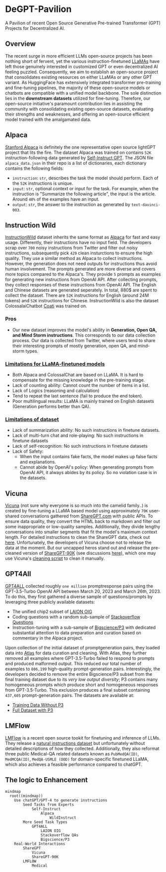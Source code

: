 # DeGPT-Pavilion
A Pavilion of recent Open Source Generative Pre-trained Transformer (GPT) Projects for Decentralized AI.


## Overview
The recent surge in more efficient LLMs open-source projects has been nothing short of fervent, yet the various instruction-finetuned [LLaMAs](https://arxiv.org/abs/2302.13971v1) have left those genuinely interested in customized GPT or even decentralized AI feeling puzzled. Consequently, we aim to establish an open-source project that consolidates existing resources on either LLaMAs or any other GPT variant. As HuggingFace has extensively integrated transformer pre-training and fine-tuning pipelines, the majority of these open-source models or chatbots are compatible with a unified model backbone. The sole distinction lies in the **downstream datasets** utilized for fine-tuning. Therefore, our open-source initiative's paramount contribution lies in assisting the community with consolidating existing open-source datasets, evaluating their strengths and weaknesses, and offering an open-source efficient model trained with the amalgamated data.


## Alpaca
[Stanford Alpaca](https://github.com/tatsu-lab/stanford_alpaca) is definitely the one representative open source lightGPT project that lits the fire. The dataset Alpaca was trained on contains `52K` instruction-following data generated by [Self-Instruct GPT](https://github.com/yizhongw/self-instruct). The JSON file `alpaca_data.json` in their repo is a list of dictionaries, each dictionary contains the following fields:

- `instruction`: `str`, describes the task the model should perform. Each of the `52K` instructions is unique.
- `input`: `str`, optional context or input for the task. For example, when the instruction is "Summarize the following article", the input is the article. Around `40%` of the examples have an input.
- `output`: `str`, the answer to the instruction as generated by `text-davinci-003`.


## Instruction Wild
[InstructionWild](https://github.com/XueFuzhao/InstructionWild) dataset inherits the same format as [Alpaca](https://github.com/tatsu-lab/stanford_alpaca) for fast and easy usage. Differently, their instructions have no input field. The developers scrap over `700` noisy instructions from Twitter and filter out noisy instructions, subsequently pick `429` clean insturctions to ensure the high quality. They use a similar method as Alpaca to collect instructions. However, the generation does not need outputs for instructions thus avoid human involvement. The prompts generated are more diverse and covers more topics compared to the Alpaca's. They provide `5` prompts as examples for generating new instructions from OpenAI API. After collecting prompts, they collect responses of these instructions from OpenAI API. The English and Chinese datasets are generated seperately. In total, 880$ are spent to collect the dataset. There are `52K` instructions for English (around 24M tokens) and `52K` instructions for Chinese. InstructionWild is also the dataset ColossalaiChatbot [Coati](https://github.com/hpcaitech/ColossalAI/tree/main/applications/Chat) was trained on.

### Pros

- Our new dataset improves the model's ability in  **Generation, Open QA, and Mind Storm instructions**. This corresponds to our data collection process. Our data is collected from Twitter, where users tend to share their interesting prompts of mostly generation, open QA, and mind-storm types.

### [Limitations for LLaMA-finetuned models](https://github.com/XueFuzhao/InstructionWild#limitations-for-llama-finetuned-models)

- Both Alpaca and ColossalChat are based on LLaMA. It is hard to compensate for the missing knowledge in the pre-training stage.
- Lack of counting ability: Cannot count the number of items in a list.
- Lack of Logics (reasoning and calculation)
- Tend to repeat the last sentence (fail to produce the end token).
- Poor multilingual results: LLaMA is mainly trained on English datasets (Generation performs better than QA).

### [Limitations of dataset](https://github.com/XueFuzhao/InstructionWild#limitations-of-dataset)

- Lack of summarization ability: No such instructions in finetune datasets.
- Lack of multi-turn chat and role-playing: No such instructions in finetune datasets
- Lack of self-recognition: No such instructions in finetune datasets
- Lack of Safety:
    - When the input contains fake facts, the model makes up false facts and explanations.
    - Cannot abide by OpenAI's policy: When generating prompts from OpenAI API, it always abides by its policy. So no violation case is in the datasets.


## Vicuna
[Vicuna](https://github.com/lm-sys/FastChat) (not sure why everyone is so much into the camelid family..) is created by fine-tuning a LLaMA based model using approximately `70K` user-shared conversations gathered from [ShareGPT.com](https://sharegpt.com/) with public APIs. To ensure data quality, they convert the HTML back to markdown and filter out some inappropriate or low-quality samples. Additionally, they divide lengthy conversations into smaller segments that fit the model's maximum context length. For detailed instructions to clean the ShareGPT data, check out [here](https://github.com/lm-sys/FastChat/blob/main/docs/commands/data_cleaning.md). Unfortunately, the developers of Vicuna choose not to release the data at the moment. But our uncapped heros stand out and release the pre-cleaned version of [ShareGPT-90K](https://huggingface.co/datasets/anon8231489123/ShareGPT_Vicuna_unfiltered) (see discussions [here](https://github.com/lm-sys/FastChat/issues/90#issuecomment-1493250773)), which one may use Vicuna's [cleaning script](https://github.com/lm-sys/FastChat/blob/main/docs/commands/data_cleaning.md) to clean it manually.


## GPT4All
[GPT4ALL](https://github.com/nomic-ai/gpt4all) collected roughly `one million` promptresponse pairs using the GPT-3.5-Turbo OpenAI API between March 20, 2023 and March 26th, 2023. To do this, they first gathered a diverse sample of questions/prompts by leveraging three publicly available datasets:
- The unified chip2 subset of [LAION OIG](https://huggingface.co/datasets/laion/OIG)
- Coding questions with a random sub-sample of [Stackoverflow Questions](https://huggingface.co/datasets/pacovaldez/stackoverflow-questions)
- Instruction-tuning with a sub-sample of [Bigscience/P3](https://huggingface.co/bigscience/bloomz-p3) with dedicated substantial attention to data preparation and curation based on commentary in the Alpaca project. 

Upon collection of the initial dataset of promptgeneration pairs, they loaded data into [Atlas](https://atlas.nomic.ai/map/gpt4all_data_clean_without_p3) for data curation and cleaning. With Atlas, they further removed all examples where GPT-3.5-Turbo failed to respond to prompts and produced malformed output. This reduced our total number of examples to `806,199` high-quality prompt-generation pairs. Interestingly, the developers decided to remove the entire Bigscience/P3 subset from the final training dataset due to its *very low output diversity*; P3 contains many homogeneous prompts which produce short and homogeneous responses from GPT-3.5-Turbo. This exclusion produces a final subset containing `437,605` prompt-generation pairs. The datasets are available at:
- [Training Data Without P3](https://huggingface.co/datasets/nomic-ai/gpt4all_prompt_generations)
- [Full Dataset with P3](https://huggingface.co/datasets/nomic-ai/gpt4all_prompt_generations_with_p3)


## LMFlow
[LMFlow](https://github.com/OptimalScale/LMFlow/tree/main) is a recent open source tookit for finetuning and inference of LLMs. They release a [natural instructions dataset](https://github.com/OptimalScale/LMFlow/blob/main/data/download.sh) but unfortunately without detailed descriptions of how they collected. Additionally, they also reformat three public Medical-QA related datasets known as `PubMedQA(ID)`, `MedMCQA(ID)`, `MedQA-USMLE (OOD)` for domain-specific finetuned LLaMA, which also achieves a feasible performance compared to chatGPT.


## The logic to Enhancement
```mermaid
mindmap
  root((mindmap))
    Use chatGPT/GPT-4 to generate instructions
        Seed Tasks from Experts
            Self-Instruct
                Alpaca
                    WildInstruct
        More Seed Task Types
            GPT4ALL
                LAION OIG
                Stackoverflow QAs
                Bigscience/P3
    Real-World Interactions
        ShareGPT
            Vicuna
            ShareGPT-90K
        LMFLOW
            Medical
```
